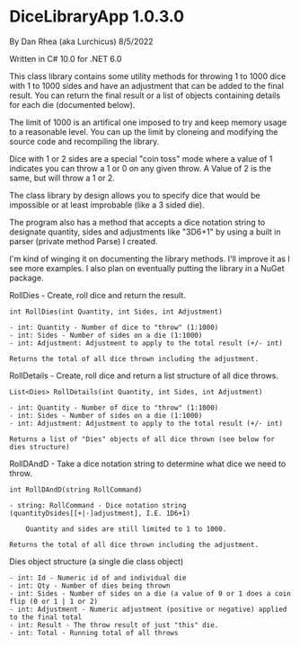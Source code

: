 # DiceLibraryApp 1.0.3.0

By Dan Rhea (aka Lurchicus) 8/5/2022

Written in C# 10.0 for .NET 6.0

This class library contains some utility methods for throwing 1 to 1000
dice with 1 to 1000 sides and have an adjustment that can be
added to the final result. You can return the final result or a list
of objects containing details for each die (documented below).

The limit of 1000 is an artifical one imposed to try and keep memory
usage to a reasonable level. You can up the limit by cloneing and
modifying the source code and recompiling the library.

Dice with 1 or 2 sides are a special "coin toss" mode where a value of 
1 indicates you can throw a 1 or 0 on any given throw. A Value of 2 is the
same, but will throw a 1 or 2.

The class library by design allows you to specify dice that would be 
impossible or at least improbable (like a 3 sided die).

The program also has a method that accepts a dice notation string to
designate quantity, sides and adjustments like "3D6+1" by using a built 
in parser (private method Parse) I created.

I'm kind of winging it on documenting the library methods. I'll 
improve it as I see more examples. I also plan on eventually putting
the library in a NuGet package.

RollDies - Create, roll dice and return the result.

	int RollDies(int Quantity, int Sides, int Adjustment)

	- int: Quantity - Number of dice to "throw" (1:1000)
	- int: Sides - Number of sides on a die (1:1000)
	- int: Adjustment: Adjustment to apply to the total result (+/- int) 

	Returns the total of all dice thrown including the adjustment.

RollDetails - Create, roll dice and return a list structure of all dice throws.

	List<Dies> RollDetails(int Quantity, int Sides, int Adjustment)

	- int: Quantity - Number of dice to "throw" (1:1000)
	- int: Sides - Number of sides on a die (1:1000)
	- int: Adjustment: Adjustment to apply to the total result (+/- int) 

	Returns a list of "Dies" objects of all dice thrown (see below for dies structure)

RollDAndD -  Take a dice notation string to determine what dice we need to throw.

	int RollDAndD(string RollCommand)

	- string: RollCommand - Dice notation string (quantityDsides[[+|-]adjustment], I.E. 1D6+1)

		Quantity and sides are still limited to 1 to 1000.

	Returns the total of all dice thrown including the adjustment.

Dies object structure (a single die class object)

	- int: Id - Numeric id of and individual die
	- int: Qty - Number of dies being thrown
	- int: Sides - Number of sides on a die (a value of 0 or 1 does a coin flip (0 or 1 | 1 or 2)
	- int: Adjustment - Numeric adjustment (positive or negative) applied to the final total
	- int: Result - The throw result of just "this" die.
	- int: Total - Running total of all throws
